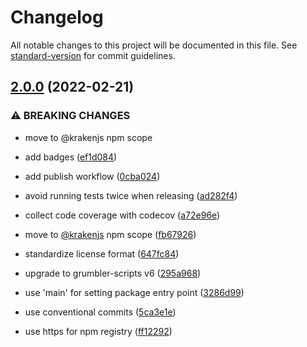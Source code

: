 # Changelog

All notable changes to this project will be documented in this file. See [standard-version](https://github.com/conventional-changelog/standard-version) for commit guidelines.

## [2.0.0](https://github.com/krakenjs/grumbler/compare/v1.0.29...v2.0.0) (2022-02-21)


### ⚠ BREAKING CHANGES

* move to @krakenjs npm scope

* add badges ([ef1d084](https://github.com/krakenjs/grumbler/commit/ef1d08443cde912e16865b34427cf20c02b3d9ee))
* add publish workflow ([0cba024](https://github.com/krakenjs/grumbler/commit/0cba0247af69bd4b7880c17de42e090bfd391de1))
* avoid running tests twice when releasing ([ad282f4](https://github.com/krakenjs/grumbler/commit/ad282f457fbb1ee4c8716d044d61f30656627432))
* collect code coverage with codecov ([a72e96e](https://github.com/krakenjs/grumbler/commit/a72e96e915c0630a4dd38a60d8bf300a04a782e1))
* move to [@krakenjs](https://github.com/krakenjs) npm scope ([fb67926](https://github.com/krakenjs/grumbler/commit/fb6792655a4081bdc08e5cff47a301a379e01aee))
* standardize license format ([647fc84](https://github.com/krakenjs/grumbler/commit/647fc84c9ca64cc5f037a29a4f2afb99644a8700))
* upgrade to grumbler-scripts v6 ([295a968](https://github.com/krakenjs/grumbler/commit/295a968df128f9c266437252466b26f780476d37))
* use 'main' for setting package entry point ([3286d99](https://github.com/krakenjs/grumbler/commit/3286d99f7a6c6321ae4d9c1e790edd7147f7e475))
* use conventional commits ([5ca3e1e](https://github.com/krakenjs/grumbler/commit/5ca3e1e74340c2270fd5e12518d9d2d7f35d84e6))
* use https for npm registry ([ff12292](https://github.com/krakenjs/grumbler/commit/ff12292e0221e8828e6abef8c4a68543e81d510f))
